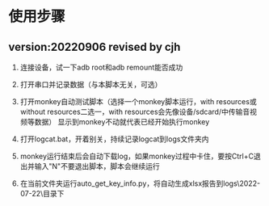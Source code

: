 # 使用步骤
version:20220906
revised by cjh
---
1. 连接设备，试一下adb root和adb remount能否成功

2. 打开串口并记录数据（与本脚本无关，可选）

3. 打开monkey自动测试脚本（选择一个monkey脚本运行，with resources或without resources二选一，with resources会先像设备/sdcard/中传输音视频等数据）
    显示到monkey不动就代表已经开始执行monkey

4. 打开logcat.bat，开着别关，持续记录logcat到logs文件夹内

5. monkey运行结束后会自动下载log，如果monkey过程中卡住，要按Ctrl+C退出并输入"N"不要退出脚本，脚本会继续运行

6. 在当前文件夹运行auto_get_key_info.py，将自动生成xlsx报告到logs\2022-07-22\目录下
